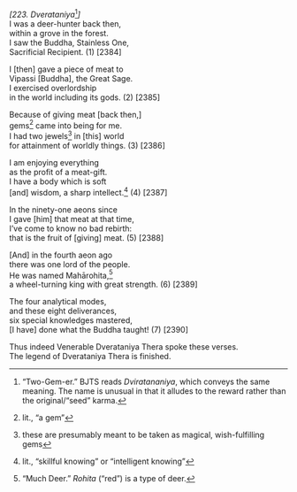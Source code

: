 *\[223. Dverataniya*[^1]*\]*  
I was a deer-hunter back then,  
within a grove in the forest.  
I saw the Buddha, Stainless One,  
Sacrificial Recipient. (1) \[2384\]

I \[then\] gave a piece of meat to  
Vipassi \[Buddha\], the Great Sage.  
I exercised overlordship  
in the world including its gods. (2) \[2385\]

Because of giving meat \[back then,\]  
gems[^2] came into being for me.  
I had two jewels[^3] in \[this\] world  
for attainment of worldly things. (3) \[2386\]

I am enjoying everything  
as the profit of a meat-gift.  
I have a body which is soft  
\[and\] wisdom, a sharp intellect.[^4] (4) \[2387\]

In the ninety-one aeons since  
I gave \[him\] that meat at that time,  
I’ve come to know no bad rebirth:  
that is the fruit of \[giving\] meat. (5) \[2388\]

\[And\] in the fourth aeon ago  
there was one lord of the people.  
He was named Mahārohita,[^5]  
a wheel-turning king with great strength. (6) \[2389\]

The four analytical modes,  
and these eight deliverances,  
six special knowledges mastered,  
\[I have\] done what the Buddha taught! (7) \[2390\]

Thus indeed Venerable Dverataniya Thera spoke these verses.  
The legend of Dverataniya Thera is finished.  
[^1]: “Two-Gem-er.” BJTS reads *Dviratananiya*, which conveys the same
    meaning. The name is unusual in that it alludes to the reward rather
    than the original/“seed” karma.  
[^2]: lit., “a gem”  
[^3]: these are presumably meant to be taken as magical, wish-fulfilling
    gems  
[^4]: lit., “skillful knowing” or “intelligent knowing”  
[^5]: “Much Deer.” *Rohita* (“red”) is a type of deer.
